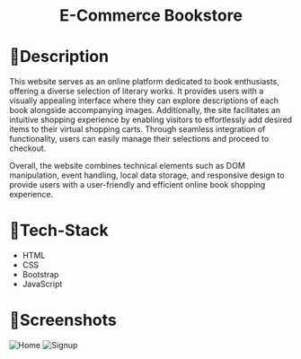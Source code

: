 <h1 align="center"><strong> E-Commerce Bookstore</strong></h1>

# 📝Description
This website serves as an online platform dedicated to book enthusiasts, offering a diverse selection of literary works. It provides users with a visually appealing interface where they can explore 
descriptions of each book alongside accompanying images. Additionally, the site 
facilitates an intuitive shopping experience by enabling visitors to effortlessly add desired items to their virtual shopping carts. 
Through seamless integration of functionality, users can easily manage their selections and proceed to checkout.

Overall, the website combines technical elements such as DOM manipulation, event handling, local data storage, and responsive design to provide users with a 
user-friendly and efficient online book shopping experience.

# 🤖Tech-Stack
- HTML
- CSS
- Bootstrap
- JavaScript

# 📱Screenshots
<img src="https://drive.google.com/file/d/1lnBLriXZVM786uoYW8fxRVQeLPaJerRi/view?usp=drive_link" alt="Home">
<img src="https://drive.google.com/file/d/1bIQN5l6UbXdVp5NewFmtfrNa_-_YwxDw/view?usp=drive_link" alt="Signup">
